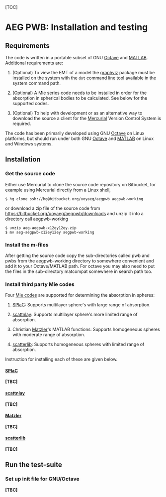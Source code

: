 
[TOC]

# AEG PWB: Installation and testing

## Requirements

The code is written in a portable subset of GNU [Octave][] and [MATLAB][]. 
Additional requirements are:

1. (Optional) To view the EMT of a model the [graphviz][] package must be
   installed on the system with the `dot` command line tool available in the
   system command path.

2. (Optional) A Mie series code needs to be installed in order for the absorption
   in spherical bodies to be calculated. See below for the supported codes.

3. (Optional) To help with development or as an alternative way to download the 
   source a client for the [Mercurial][] Version Control System is required.

The code has been primarily developed using GNU [Octave][] on Linux platforms, 
but should run under both GNU [Octave][] and [MATLAB][] on Linux and Windows 
systems.

## Installation

### Get the source code

Either use Mercurial to clone the source code repository on Bitbucket, for 
example using Mercurial directly from a Linux shell,

    $ hg clone ssh://hg@bitbucket.org/uoyaeg/aegpwb aegpwb-working

or download a zip file of the source code from 
https://bitbucket.org/uoyaeg/aegpwb/downloads and unzip it into a directory call 
aegpwb-working

    $ unzip aeg-aegpwb-x12ey12ey.zip
    $ mv aeg-aegpwb-x12ey12ey aegpwb-working

### Install the m-files

After getting the source code copy the sub-directories called pwb and pwbs from 
the aegpwb-working directory to somewhere convenient and add it to your 
Octave/MATLAB path. For octave you may also need to put the files in the 
sub-directory matcompat somewhere in search path too.

### Install third party Mie codes

Four [Mie codes][] are supported for determining the absorption in spheres:

1. [SPlaC][]: Supports multilayer sphere's with large range of absorption.

2. [scattnlay][]: Supports multilayer sphere's more limited range of absorption.

3. Christian [Matzler][]'s MATLAB functions: Supports homogeneous spheres 
   with moderate range of absorption.

4. [scatterlib][]: Supports homogeneous spheres with limited range of absorption. 

Instruction for installing each of these are given below.

#### [SPlaC][]

**[TBC]**

#### [scattnlay][]

**[TBC]**

#### [Matzler][]

**[TBC]**

#### [scatterlib][]

**[TBC]**

## Run the test-suite

### Set up init file for GNU/Octave

**[TBC]**


[graphviz]: http://www.graphviz.org
[Octave]: http://www.gnu.org/software/octave
[MATLAB]: http://www.mathworks.co.uk/products/matlab
[Mercurial]: https://www.mercurial-scm.org/

[SPlaC]: http://www.victoria.ac.nz/scps/research/research-groups/raman-lab/numerical-tools/sers-and-plasmonics-codes
[scattnlay]: http://cpc.cs.qub.ac.uk/cpc/cgi-bin/showversions.pl/?catid=AEEY&usertype=toolbar&deliverytype=view
[scatterlib]: https://code.google.com/archive/p/scatterlib/
[Matzler]: http://www.iap.unibe.ch/publications/download/2004-02
[Mie codes]: https://en.wikipedia.org/wiki/Codes_for_electromagnetic_scattering_by_spheres
